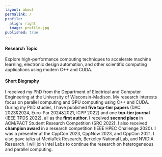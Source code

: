 ```yaml
---
layout: about
permalink: /
profile:
  align: right
  image: profile.jpg
published: true
---
```


#### Research Topic
Explore high-performance computing techniques to accelerate machine learning, electronic design automation, and other scientific computing applications using modern C++ and CUDA.
#### Short Biography
I received my PhD from the Department of Electrical and Computer Engineering at the University of Wisconsin-Madison. 
My research interests focus on parallel computing and GPU computing using C++ and CUDA. 
During my PhD studies, I have published **five top-tier papers** (DAC 2023&2024, Euro-Par 2024&2021, ICPP 2022) and one **top-tier journal** (IEEE TPDS 2022), all as the **first author**. 
I received **second place** in ACM/PACT Student Research Competition (SRC 2022). I also received **champion award** in a research competition (IEEE HPEC Challenge 2020). 
I was a presenter at the CppCon 2023, CppNow 2023, and CppCon 2021. 
I also gave talks at MediaTek Research, Berkeley National Lab, and NVIDIA Research. 
I will join Intel Labs to continue the research on heterogeneous and parallel computing.
